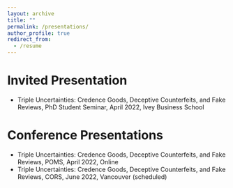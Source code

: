```yaml
---
layout: archive
title: ""
permalink: /presentations/
author_profile: true
redirect_from:
  - /resume
---
```


Invited Presentation
======
* Triple Uncertainties: Credence Goods, Deceptive Counterfeits, and Fake Reviews, PhD Student Seminar, April 2022, Ivey Business School



Conference Presentations
======
* Triple Uncertainties: Credence Goods, Deceptive Counterfeits, and Fake Reviews, POMS, April 2022, Online 
* Triple Uncertainties: Credence Goods, Deceptive Counterfeits, and Fake Reviews, CORS, June 2022, Vancouver (scheduled)










